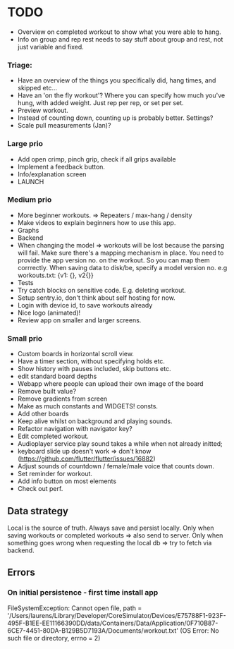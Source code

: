 # TODO

- Overview on completed workout to show what you were able to hang.
- Info on group and rep rest needs to say stuff about group and rest, not just 
  variable and fixed.

### Triage:
- Have an overview of the things you specifically did, hang times, and skipped etc...
- Have an 'on the fly workout'? 
  Where you can specify how much you've hung, with added weight.
  Just rep per rep, or set per set.
- Preview workout.
- Instead of counting down, counting up is probably better.
  Settings?
- Scale pull measurements (Jan)? 

### Large prio
- Add open crimp, pinch grip, check if all grips available
- Implement a feedback button.
- Info/explanation screen
- LAUNCH

### Medium prio
- More beginner workouts. => Repeaters / max-hang / density 
- Make videos to explain beginners how to use this app.
- Graphs
- Backend
- When changing the model => workouts will be lost because the parsing will fail. Make sure there's a mapping mechanism in place.
  You need to provide the app version no. on the workout. So you can map them corrrectly.
  When saving data to disk/be, specify a model version no. e.g workouts.txt:
    {v1: {}, v2{}}
- Tests
- Try catch blocks on sensitive code. E.g. deleting workout.
- Setup sentry.io, don't think about self hosting for now.
- Login with device id, to save workouts already
- Nice logo (animated)!
- Review app on smaller and larger screens.

### Small prio
- Custom boards in horizontal scroll view.
- Have a timer section, without specifying holds etc.
- Show history with pauses included, skip buttons etc. 
- edit standard board depths
- Webapp where people can upload their own image of the board
- Remove built value?
- Remove gradients from screen
- Make as much constants and WIDGETS! consts.
- Add other boards
- Keep alive whilst on background and playing sounds. 
- Refactor navigation with navigator key?
- Edit completed workout.
- Audioplayer service play sound takes a while when not already initted;
- keyboard slide up doesn't work => don't know (https://github.com/flutter/flutter/issues/16882)
- Adjust sounds of countdown / female/male voice that counts down.
- Set reminder for workout.
- Add info button on most elements
- Check out perf.
    
## Data strategy
Local is the source of truth.
Always save and persist locally.
Only when saving workouts or completed workouts => also send to server.
Only when something goes wrong when requesting the local db => try to fetch via backend.
  
  
## Errors
### On initial persistence - first time install app
FileSystemException: Cannot open file, path = '/Users/laurens/Library/Developer/CoreSimulator/Devices/E75788F1-923F-495F-B1EE-EE11166390DD/data/Containers/Data/Application/0F710B87-6CE7-4451-80DA-B129B5D7193A/Documents/workout.txt' (OS Error: No such file or directory, errno = 2)